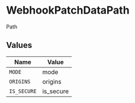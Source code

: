 # WebhookPatchDataPath

Path


## Values

| Name        | Value       |
| ----------- | ----------- |
| `MODE`      | mode        |
| `ORIGINS`   | origins     |
| `IS_SECURE` | is_secure   |